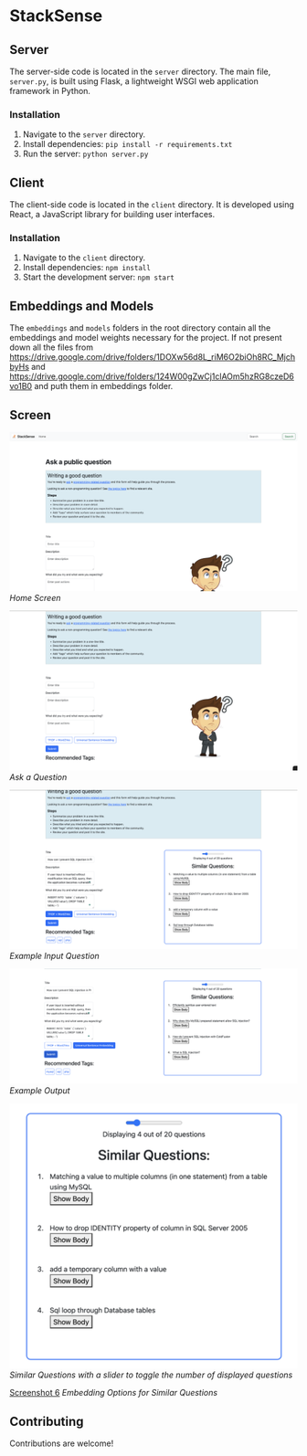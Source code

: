 # StackSense

## Server

The server-side code is located in the `server` directory. The main file, `server.py`, is built using Flask, a lightweight WSGI web application framework in Python.

### Installation

1. Navigate to the `server` directory.
2. Install dependencies: `pip install -r requirements.txt`
3. Run the server: `python server.py`

## Client

The client-side code is located in the `client` directory. It is developed using React, a JavaScript library for building user interfaces.

### Installation

1. Navigate to the `client` directory.
2. Install dependencies: `npm install`
3. Start the development server: `npm start`

## Embeddings and Models

The `embeddings` and `models` folders in the root directory contain all the embeddings and model weights necessary for the project.
If not present down all the files from https://drive.google.com/drive/folders/1DOXw56d8L_riM6O2biOh8RC_MjchbyHs and https://drive.google.com/drive/folders/124W00gZwCj1clAOm5hzRG8czeD6vo1B0  and puth them in embeddings folder.

## Screen

![Screenshot 1](screenshots/1.png)
*Home Screen*

![Screenshot 2](screenshots/2.png)
*Ask a Question*

![Screenshot 3](screenshots/3.png)
*Example Input Question*

![Screenshot 4](screenshots/6.png)
*Example Output*

![Screenshot 5](screenshots/4.png)
*Similar Questions with a slider to toggle the number of displayed questions*

[Screenshot 6](screenshots/5.png)
*Embedding Options for Similar Questions*



## Contributing

Contributions are welcome!

